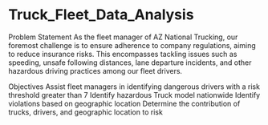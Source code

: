 # Truck_Fleet_Data_Analysis

Problem Statement As the fleet manager of AZ National Trucking, our foremost challenge is to ensure adherence to company regulations, aiming to reduce insurance risks. This encompasses tackling issues such as speeding, unsafe following distances, lane departure incidents, and other hazardous driving practices among our fleet drivers.

Objectives Assist fleet managers in identifying dangerous drivers with a risk threshold greater than 7 Identify hazardous Truck model nationwide Identify violations based on geographic location Determine the contribution of trucks, drivers, and geographic location to risk
